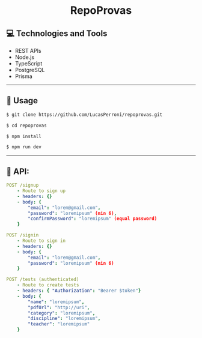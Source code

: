 <p align="center">
  <h1 align="center">
    RepoProvas
  </h1>
</p>

## 💻 Technologies and Tools

- REST APIs
- Node.js
- TypeScript
- PostgreSQL
- Prisma

---

## 🏁 Usage

```bash
$ git clone https://github.com/LucasPerroni/repoprovas.git

$ cd repoprovas

$ npm install

$ npm run dev
```

---

## 🚀 API:

```yml
POST /signup
    - Route to sign up
    - headers: {}
    - body: {
        "email": "lorem@gmail.com",
        "password": "loremipsum" (min 6),
        "confirmPassword": "loremipsum" (equal password)
    }
```

```yml
POST /signin
    - Route to sign in
    - headers: {}
    - body: {
        "email": "lorem@gmail.com",
        "password": "loremipsum" (min 6)
    }
```

```yml
POST /tests (authenticated)
    - Route to create tests
    - headers: { "Authorization": "Bearer $token"}
    - body: {
        "name": "loremipsum",
        "pdfUrl": "http://uri",
        "category": "loremipsum",
        "discipline": "loremipsum",
        "teacher": "loremipsum"
    }
```

